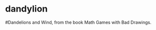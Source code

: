 # dandylion
#Dandelions and Wind, from the book Math Games with Bad Drawings.                                                                 
